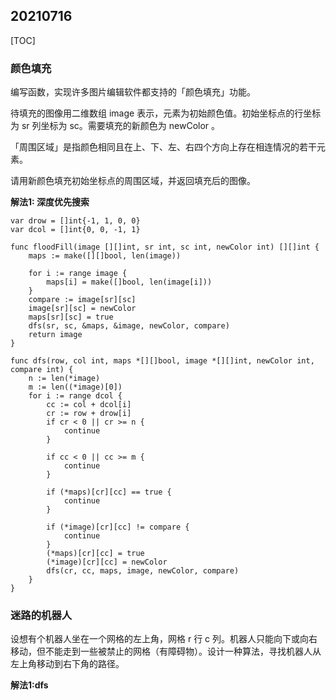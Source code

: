 ## 20210716 

[TOC]
### 颜色填充
编写函数，实现许多图片编辑软件都支持的「颜色填充」功能。

待填充的图像用二维数组 image 表示，元素为初始颜色值。初始坐标点的行坐标为 sr 列坐标为 sc。需要填充的新颜色为 newColor 。

「周围区域」是指颜色相同且在上、下、左、右四个方向上存在相连情况的若干元素。

请用新颜色填充初始坐标点的周围区域，并返回填充后的图像。



**解法1: 深度优先搜索**
```
var drow = []int{-1, 1, 0, 0}
var dcol = []int{0, 0, -1, 1}

func floodFill(image [][]int, sr int, sc int, newColor int) [][]int {
	maps := make([][]bool, len(image))

	for i := range image {
		maps[i] = make([]bool, len(image[i]))
	}
	compare := image[sr][sc]
	image[sr][sc] = newColor
	maps[sr][sc] = true
	dfs(sr, sc, &maps, &image, newColor, compare)
	return image
}

func dfs(row, col int, maps *[][]bool, image *[][]int, newColor int, compare int) {
	n := len(*image)
	m := len((*image)[0])
	for i := range dcol {
		cc := col + dcol[i]
		cr := row + drow[i]
		if cr < 0 || cr >= n {
			continue
		}

		if cc < 0 || cc >= m {
			continue
		}

		if (*maps)[cr][cc] == true {
			continue
		}

		if (*image)[cr][cc] != compare {
			continue
		}
		(*maps)[cr][cc] = true
		(*image)[cr][cc] = newColor
		dfs(cr, cc, maps, image, newColor, compare)
	}
}

```

### 迷路的机器人
设想有个机器人坐在一个网格的左上角，网格 r 行 c 列。机器人只能向下或向右移动，但不能走到一些被禁止的网格（有障碍物）。设计一种算法，寻找机器人从左上角移动到右下角的路径。

**解法1:dfs**
```

```